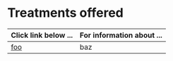 # Treatments offered

| **Click link below ...** | **For information about ...** |
|:---------------------|:-----------------------|
| [foo](practice.md) | baz |